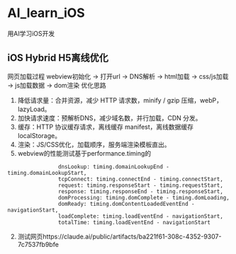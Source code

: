 # AI_learn_iOS
用AI学习iOS开发

## iOS Hybrid H5离线优化
网页加载过程
webview初始化 -> 打开url -> DNS解析 -> html加载 -> css/js加载 -> js加载数据 -> dom渲染
优化思路
1. 降低请求量：合并资源，减少 HTTP 请求数，minify / gzip 压缩，webP，lazyLoad。
2. 加快请求速度：预解析DNS，减少域名数，并行加载，CDN 分发。
3. 缓存：HTTP 协议缓存请求，离线缓存 manifest，离线数据缓存 localStorage。
4. 渲染：JS/CSS优化，加载顺序，服务端渲染模板直出。
1. webview的性能测试基于performance.timing的
```
                dnsLookup: timing.domainLookupEnd - timing.domainLookupStart,
                tcpConnect: timing.connectEnd - timing.connectStart,
                request: timing.responseStart - timing.requestStart,
                response: timing.responseEnd - timing.responseStart,
                domProcessing: timing.domComplete - timing.domLoading,
                domReady: timing.domContentLoadedEventEnd - navigationStart,
                loadComplete: timing.loadEventEnd - navigationStart,
                totalTime: timing.loadEventEnd - navigationStart
```
2. 测试网页https://claude.ai/public/artifacts/ba221f61-308c-4352-9307-7c7537fb9bfe
   
